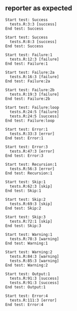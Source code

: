 ## reporter as expected

    Start test: Success
      tests.R:3:3 [success]
    End test: Success
    
    Start test: Success
      tests.R:8:3 [success]
    End test: Success
    
    Start test: Failure:1
      tests.R:12:3 [failure]
    End test: Failure:1
    
    Start test: Failure:2a
      tests.R:16:3 [failure]
    End test: Failure:2a
    
    Start test: Failure:2b
      tests.R:19:3 [failure]
    End test: Failure:2b
    
    Start test: Failure:loop
      tests.R:24:5 [failure]
      tests.R:24:5 [success]
    End test: Failure:loop
    
    Start test: Error:1
      tests.R:33:3 [error]
    End test: Error:1
    
    Start test: Error:3
      tests.R:47:3 [error]
    End test: Error:3
    
    Start test: Recursion:1
      tests.R:56:3 [error]
    End test: Recursion:1
    
    Start test: Skip:1
      tests.R:62:3 [skip]
    End test: Skip:1
    
    Start test: Skip:2
      tests.R:69:3 [skip]
    End test: Skip:2
    
    Start test: Skip:3
      tests.R:72:1 [skip]
    End test: Skip:3
    
    Start test: Warning:1
      tests.R:78:3 [warning]
    End test: Warning:1
    
    Start test: Warning:2
      tests.R:84:3 [warning]
      tests.R:85:3 [warning]
    End test: Warning:2
    
    Start test: Output:1
      tests.R:91:3 [success]
      tests.R:91:3 [success]
    End test: Output:1
    
    Start test: Error:4
      tests.R:111:3 [error]
    End test: Error:4
    

